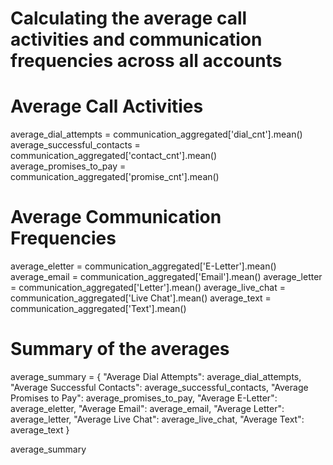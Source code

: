 # Calculating the average call activities and communication frequencies across all accounts

# Average Call Activities
average_dial_attempts = communication_aggregated['dial_cnt'].mean()
average_successful_contacts = communication_aggregated['contact_cnt'].mean()
average_promises_to_pay = communication_aggregated['promise_cnt'].mean()

# Average Communication Frequencies
average_eletter = communication_aggregated['E-Letter'].mean()
average_email = communication_aggregated['Email'].mean()
average_letter = communication_aggregated['Letter'].mean()
average_live_chat = communication_aggregated['Live Chat'].mean()
average_text = communication_aggregated['Text'].mean()

# Summary of the averages
average_summary = {
    "Average Dial Attempts": average_dial_attempts,
    "Average Successful Contacts": average_successful_contacts,
    "Average Promises to Pay": average_promises_to_pay,
    "Average E-Letter": average_eletter,
    "Average Email": average_email,
    "Average Letter": average_letter,
    "Average Live Chat": average_live_chat,
    "Average Text": average_text
}

average_summary
